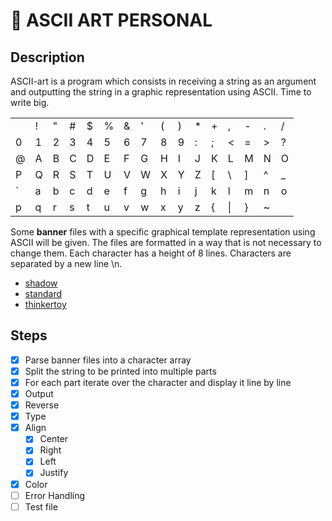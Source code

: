 #   🎨 ASCII ART PERSONAL
##  Description
ASCII-art is a program which consists in receiving a string as an argument and outputting the string in a graphic representation using ASCII. Time to write big.

<center>

| | | | | | | | | | | | | | | | |
|-|-|-|-|-|-|-|-|-|-|-|-|-|-|-|-|
|   |    !	|   "	|   #	|   $	|   %	|   &	|   '	|   (	|   )	|   *	|   +	|   ,	|   -	|   .	|   /
0	|   1	|   2	|   3	|   4	|   5	|   6	|   7	|   8	|   9	|   :	|   ;	|   <	|   =	|   >	|   ?
@	|   A	|   B	|   C	|   D	|   E	|   F	|   G	|   H	|   I	|   J	|   K	|   L	|   M	|   N	|   O
P	|   Q	|   R	|   S	|   T	|   U	|   V	|   W	|   X	|   Y	|   Z	|   [	|   \	|   ]	|   ^	|   _
`	|   a	|   b	|   c	|   d	|   e	|   f	|   g	|   h	|   i	|   j	|   k	|   l	|   m	|   n	|   o
p	|   q	|   r	|   s	|   t	|   u	|   v	|   w	|   x	|   y	|   z	|   {	|   \|	|   }	|   ~	|   

</center>

Some **banner** files with a specific graphical template representation using ASCII will be given. The files are formatted in a way that is not necessary to change them. Each character has a height of 8 lines. Characters are separated by a new line \n.
+   [shadow](templates/shadow.txt)
+   [standard](templates/standard.txt)
+   [thinkertoy](templates/thinkertoy.txt)

##  Steps
+   [x] Parse banner files into a character array
+   [x] Split the string to be printed into multiple parts
+   [x] For each part iterate over the character and display it line by line
+   [x] Output
+   [x] Reverse
+   [x] Type
+   [x] Align
    +   [x] Center
    +   [x] Right
    +   [x] Left
    +   [x] Justify
+   [x] Color
+   [ ] Error Handling
+   [ ] Test file